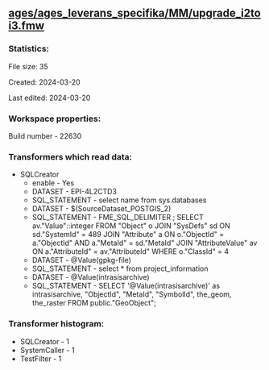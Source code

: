 ﻿## [ages/ages_leverans_specifika/MM/upgrade_i2toi3.fmw](https://github.com/kicki58/kix_working_dir/blob/master/ages/ages_leverans_specifika/MM/upgrade_i2toi3.fmw)

### Statistics:
File size: 35

Created: 2024-03-20

Last edited: 2024-03-20


### Workspace properties:
Build number    - 22630




### Transformers which read data:
*  SQLCreator
    * enable    -   Yes
    * DATASET    -   EPI-4L2CTD3
    * SQL_STATEMENT    -   select name from sys.databases
    * DATASET    -   $(SourceDataset_POSTGIS_2)
    * SQL_STATEMENT    -   FME_SQL_DELIMITER ;
SELECT av."Value"::integer FROM "Object" o JOIN "SysDefs" sd ON sd."SystemId" = 489
    JOIN "Attribute" a ON o."ObjectId" = a."ObjectId" AND a."MetaId" = sd."MetaId"
    JOIN "AttributeValue" av ON a."AttributeId" = av."AttributeId" WHERE o."ClassId" = 4
    * DATASET    -   @Value(gpkg-file)
    * SQL_STATEMENT    -   select * from project_information
    * DATASET    -   @Value(intrasisarchive)
    * SQL_STATEMENT    -   SELECT '@Value(intrasisarchive)' as intrasisarchive, "ObjectId", "MetaId", "SymbolId", the_geom, the_raster FROM public."GeoObject";



### Transformer histogram:
*  SQLCreator    -   1
*  SystemCaller    -   1
*  TestFilter    -   1

